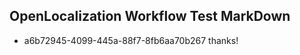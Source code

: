 ## OpenLocalization Workflow Test MarkDown
* a6b72945-4099-445a-88f7-8fb6aa70b267 thanks!

<!--HONumber=Sep16_HO1-->


